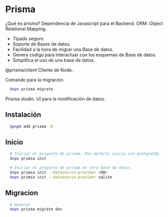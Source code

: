 # Prisma

¿Qué es prisma?
Dependencia de Javascript para el Backend.
ORM: Object Relational Mapping.

- Tipado seguro.
- Soporte de Bases de datos.
- Facilidad a la hora de migrar una Base de datos.
- Genera codigo para interactuar con los esquemas de Base de datos.
- Simplifica el uso de una base de datos.

@prisma/client
Cliente de Node.

Comando para la migración.

```bash
  $npx prisma migrate
```

Prisma studio.
UI para la modificación de datos.

## Instalación

```bash
  $pnpm add prisma -D
```

## Inicio

```bash
  # Iniciar el proyecto de prisma. Por defecto inicia con postgreSQL
  $npx primsa init

  # Iniciar el proyecto de prisma en otra base de datos.
  $npx primsa init --datasource-provider <DB>
  $npx primsa init --datasource-provider sqlite
```

## Migracion

```bash
  # Generar
  $npx prisma migrate dev
```
